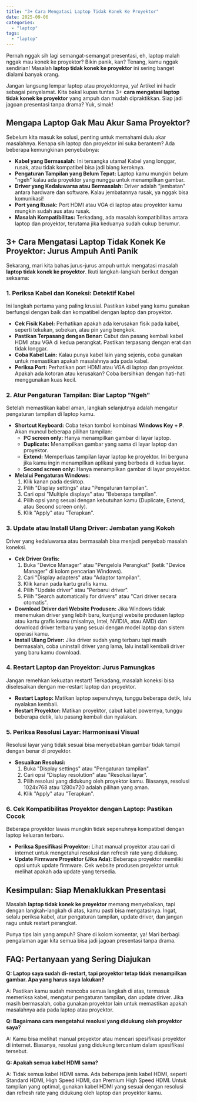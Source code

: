 ```yaml
---
title: "3+ Cara Mengatasi Laptop Tidak Konek Ke Proyektor"
date: 2025-09-06
categories: 
  - "laptop"
tags: 
  - "laptop"
---
```


Pernah nggak sih lagi semangat-semangat presentasi, eh, laptop malah nggak mau konek ke proyektor? Bikin panik, kan? Tenang, kamu nggak sendirian! Masalah **laptop tidak konek ke proyektor** ini sering banget dialami banyak orang.

Jangan langsung lempar laptop atau proyektornya, ya! Artikel ini hadir sebagai penyelamat. Kita bakal kupas tuntas 3+ **cara mengatasi laptop tidak konek ke proyektor** yang ampuh dan mudah dipraktikkan. Siap jadi jagoan presentasi tanpa drama? Yuk, simak!

## Mengapa Laptop Gak Mau Akur Sama Proyektor?

Sebelum kita masuk ke solusi, penting untuk memahami dulu akar masalahnya. Kenapa sih laptop dan proyektor ini suka berantem? Ada beberapa kemungkinan penyebabnya:

- **Kabel yang Bermasalah:** Ini tersangka utama! Kabel yang longgar, rusak, atau tidak kompatibel bisa jadi biang keroknya.
- **Pengaturan Tampilan yang Belum Tepat:** Laptop kamu mungkin belum "ngeh" kalau ada proyektor yang nunggu untuk menampilkan gambar.
- **Driver yang Kedaluwarsa atau Bermasalah:** Driver adalah "jembatan" antara hardware dan software. Kalau jembatannya rusak, ya nggak bisa komunikasi!
- **Port yang Rusak:** Port HDMI atau VGA di laptop atau proyektor kamu mungkin sudah aus atau rusak.
- **Masalah Kompatibilitas:** Terkadang, ada masalah kompatibilitas antara laptop dan proyektor, terutama jika keduanya sudah cukup berumur.

## 3+ Cara Mengatasi Laptop Tidak Konek Ke Proyektor: Jurus Ampuh Anti Panik

Sekarang, mari kita bahas jurus-jurus ampuh untuk mengatasi masalah **laptop tidak konek ke proyektor**. Ikuti langkah-langkah berikut dengan seksama:

### 1\. Periksa Kabel dan Koneksi: Detektif Kabel

Ini langkah pertama yang paling krusial. Pastikan kabel yang kamu gunakan berfungsi dengan baik dan kompatibel dengan laptop dan proyektor.

- **Cek Fisik Kabel:** Perhatikan apakah ada kerusakan fisik pada kabel, seperti tekukan, sobekan, atau pin yang bengkok.
- **Pastikan Terpasang dengan Benar:** Cabut dan pasang kembali kabel HDMI atau VGA di kedua perangkat. Pastikan terpasang dengan erat dan tidak longgar.
- **Coba Kabel Lain:** Kalau punya kabel lain yang sejenis, coba gunakan untuk memastikan apakah masalahnya ada pada kabel.
- **Periksa Port:** Perhatikan port HDMI atau VGA di laptop dan proyektor. Apakah ada kotoran atau kerusakan? Coba bersihkan dengan hati-hati menggunakan kuas kecil.

### 2\. Atur Pengaturan Tampilan: Biar Laptop "Ngeh"

Setelah memastikan kabel aman, langkah selanjutnya adalah mengatur pengaturan tampilan di laptop kamu.

- **Shortcut Keyboard:** Coba tekan tombol kombinasi **Windows Key + P**. Akan muncul beberapa pilihan tampilan:
    - **PC screen only:** Hanya menampilkan gambar di layar laptop.
    - **Duplicate:** Menampilkan gambar yang sama di layar laptop dan proyektor.
    - **Extend:** Memperluas tampilan layar laptop ke proyektor. Ini berguna jika kamu ingin menampilkan aplikasi yang berbeda di kedua layar.
    - **Second screen only:** Hanya menampilkan gambar di layar proyektor.
- **Melalui Pengaturan Windows:**
    1. Klik kanan pada desktop.
    2. Pilih "Display settings" atau "Pengaturan tampilan".
    3. Cari opsi "Multiple displays" atau "Beberapa tampilan".
    4. Pilih opsi yang sesuai dengan kebutuhan kamu (Duplicate, Extend, atau Second screen only).
    5. Klik "Apply" atau "Terapkan".

### 3\. Update atau Install Ulang Driver: Jembatan yang Kokoh

Driver yang kedaluwarsa atau bermasalah bisa menjadi penyebab masalah koneksi.

- **Cek Driver Grafis:**
    1. Buka "Device Manager" atau "Pengelola Perangkat" (ketik "Device Manager" di kolom pencarian Windows).
    2. Cari "Display adapters" atau "Adaptor tampilan".
    3. Klik kanan pada kartu grafis kamu.
    4. Pilih "Update driver" atau "Perbarui driver".
    5. Pilih "Search automatically for drivers" atau "Cari driver secara otomatis".
- **Download Driver dari Website Produsen:** Jika Windows tidak menemukan driver yang lebih baru, kunjungi website produsen laptop atau kartu grafis kamu (misalnya, Intel, NVIDIA, atau AMD) dan download driver terbaru yang sesuai dengan model laptop dan sistem operasi kamu.
- **Install Ulang Driver:** Jika driver sudah yang terbaru tapi masih bermasalah, coba uninstall driver yang lama, lalu install kembali driver yang baru kamu download.

### 4\. Restart Laptop dan Proyektor: Jurus Pamungkas

Jangan remehkan kekuatan restart! Terkadang, masalah koneksi bisa diselesaikan dengan me-restart laptop dan proyektor.

- **Restart Laptop:** Matikan laptop sepenuhnya, tunggu beberapa detik, lalu nyalakan kembali.
- **Restart Proyektor:** Matikan proyektor, cabut kabel powernya, tunggu beberapa detik, lalu pasang kembali dan nyalakan.

### 5\. Periksa Resolusi Layar: Harmonisasi Visual

Resolusi layar yang tidak sesuai bisa menyebabkan gambar tidak tampil dengan benar di proyektor.

- **Sesuaikan Resolusi:**
    1. Buka "Display settings" atau "Pengaturan tampilan".
    2. Cari opsi "Display resolution" atau "Resolusi layar".
    3. Pilih resolusi yang didukung oleh proyektor kamu. Biasanya, resolusi 1024x768 atau 1280x720 adalah pilihan yang aman.
    4. Klik "Apply" atau "Terapkan".

### 6\. Cek Kompatibilitas Proyektor dengan Laptop: Pastikan Cocok

Beberapa proyektor lawas mungkin tidak sepenuhnya kompatibel dengan laptop keluaran terbaru.

- **Periksa Spesifikasi Proyektor:** Lihat manual proyektor atau cari di internet untuk mengetahui resolusi dan refresh rate yang didukung.
- **Update Firmware Proyektor (Jika Ada):** Beberapa proyektor memiliki opsi untuk update firmware. Cek website produsen proyektor untuk melihat apakah ada update yang tersedia.

## Kesimpulan: Siap Menaklukkan Presentasi

Masalah **laptop tidak konek ke proyektor** memang menyebalkan, tapi dengan langkah-langkah di atas, kamu pasti bisa mengatasinya. Ingat, selalu periksa kabel, atur pengaturan tampilan, update driver, dan jangan ragu untuk restart perangkat.

Punya tips lain yang ampuh? Share di kolom komentar, ya! Mari berbagi pengalaman agar kita semua bisa jadi jagoan presentasi tanpa drama.

## FAQ: Pertanyaan yang Sering Diajukan

**Q: Laptop saya sudah di-restart, tapi proyektor tetap tidak menampilkan gambar. Apa yang harus saya lakukan?**

A: Pastikan kamu sudah mencoba semua langkah di atas, termasuk memeriksa kabel, mengatur pengaturan tampilan, dan update driver. Jika masih bermasalah, coba gunakan proyektor lain untuk memastikan apakah masalahnya ada pada laptop atau proyektor.

**Q: Bagaimana cara mengetahui resolusi yang didukung oleh proyektor saya?**

A: Kamu bisa melihat manual proyektor atau mencari spesifikasi proyektor di internet. Biasanya, resolusi yang didukung tercantum dalam spesifikasi tersebut.

**Q: Apakah semua kabel HDMI sama?**

A: Tidak semua kabel HDMI sama. Ada beberapa jenis kabel HDMI, seperti Standard HDMI, High Speed HDMI, dan Premium High Speed HDMI. Untuk tampilan yang optimal, gunakan kabel HDMI yang sesuai dengan resolusi dan refresh rate yang didukung oleh laptop dan proyektor kamu.
